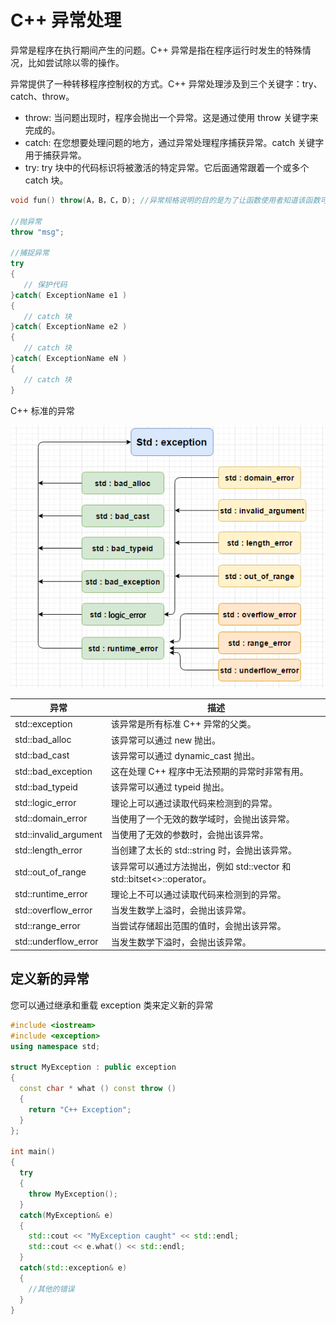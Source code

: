 # C++ 异常处理

异常是程序在执行期间产生的问题。C++ 异常是指在程序运行时发生的特殊情况，比如尝试除以零的操作。

异常提供了一种转移程序控制权的方式。C++ 异常处理涉及到三个关键字：try、catch、throw。

* throw: 当问题出现时，程序会抛出一个异常。这是通过使用 throw 关键字来完成的。
* catch: 在您想要处理问题的地方，通过异常处理程序捕获异常。catch 关键字用于捕获异常。
* try: try 块中的代码标识将被激活的特定异常。它后面通常跟着一个或多个 catch 块。

```c++
void fun() throw(A，B，C，D); //异常规格说明的目的是为了让函数使用者知道该函数可能抛出的异常有哪些

//抛异常
throw "msg";

//捕捉异常
try
{
   // 保护代码
}catch( ExceptionName e1 )
{
   // catch 块
}catch( ExceptionName e2 )
{
   // catch 块
}catch( ExceptionName eN )
{
   // catch 块
}
```

C++ 标准的异常

![](../image/02_00_000.png)

异常  |   描述
---------|-----------------
std::exception  |   该异常是所有标准 C++ 异常的父类。
std::bad_alloc  |   该异常可以通过 new 抛出。
std::bad_cast   |   该异常可以通过 dynamic_cast 抛出。
std::bad_exception  |   这在处理 C++ 程序中无法预期的异常时非常有用。
std::bad_typeid |   该异常可以通过 typeid 抛出。
std::logic_error    |   理论上可以通过读取代码来检测到的异常。
std::domain_error   |   当使用了一个无效的数学域时，会抛出该异常。
std::invalid_argument   |   当使用了无效的参数时，会抛出该异常。
std::length_error   |   当创建了太长的 std::string 时，会抛出该异常。
std::out_of_range   |   该异常可以通过方法抛出，例如 std::vector 和 std::bitset<>::operator[]()。
std::runtime_error  |   理论上不可以通过读取代码来检测到的异常。
std::overflow_error |   当发生数学上溢时，会抛出该异常。
std::range_error    |   当尝试存储超出范围的值时，会抛出该异常。
std::underflow_error    |   当发生数学下溢时，会抛出该异常。


## 定义新的异常
您可以通过继承和重载 exception 类来定义新的异常


```c++
#include <iostream>
#include <exception>
using namespace std;
 
struct MyException : public exception
{
  const char * what () const throw ()
  {
    return "C++ Exception";
  }
};
 
int main()
{
  try
  {
    throw MyException();
  }
  catch(MyException& e)
  {
    std::cout << "MyException caught" << std::endl;
    std::cout << e.what() << std::endl;
  }
  catch(std::exception& e)
  {
    //其他的错误
  }
}
```